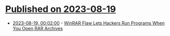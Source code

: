 # [Published on 2023-08-19](index.md)

* [2023-08-19, 00:02:00](https://it.slashdot.org/story/23/08/18/2157249/winrar-flaw-lets-hackers-run-programs-when-you-open-rar-archives?utm_source=rss1.0mainlinkanon&utm_medium=feed) - [WinRAR Flaw Lets Hackers Run Programs When You Open RAR Archives](https://it.slashdot.org/story/23/08/18/2157249/winrar-flaw-lets-hackers-run-programs-when-you-open-rar-archives?utm_source=rss1.0mainlinkanon&utm_medium=feed)
